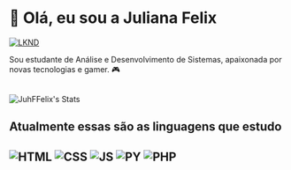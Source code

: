 <h1>👻 Olá, eu sou a Juliana Felix </h1>

[![LKND](https://img.shields.io/badge/LinkedIn-0077B5?style=for-the-badge&logo=linkedin&logoColor=white)](https://www.linkedin.com/in/juliana-felix-6a22981b5/)

<div> Sou estudante de Análise e Desenvolvimento de Sistemas, apaixonada por novas tecnologias e gamer. 🎮 </div>

<br> ![JuhFFelix's Stats](https://github-readme-stats.vercel.app/api?username=JuhFFelix&theme=tokyonight&show_icons=true&hide_border=false&count_private=true) </br>



<h2>Atualmente essas são as linguagens que estudo<h2/>
 
![HTML](https://img.shields.io/badge/HTML5-E34F26?style=for-the-badge&logo=html5&logoColor=white)
![CSS](https://img.shields.io/badge/CSS3-1572B6?style=for-the-badge&logo=css3&logoColor=white)
![JS](https://img.shields.io/badge/JavaScript-323330?style=for-the-badge&logo=javascript&logoColor=F7DF1) 
![PY](https://img.shields.io/badge/Python-14354C?style=for-the-badge&logo=python&logoColor=white)
![PHP](https://img.shields.io/badge/PHP-777BB4?style=for-the-badge&logo=php&logoColor=white)
 
 




<!---
JuhFFelix/JuhFFelix is a ✨ special ✨ repository because its `README.md` (this file) appears on your GitHub profile.
You can click the Preview link to take a look at your changes.
--->
